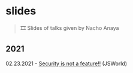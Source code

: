 # slides

> 🎞 Slides of talks given by Nacho Anaya


## 2021

02.23.2021 - [Security is not a feature‼️](./security-is-not-a-feature.md) (JSWorld)